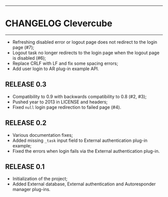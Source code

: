 ------------------------------------------------------------------------
CHANGELOG Clevercube
========================================================================
------------------------------------------------------------------------

- Refreshing disabled error or logout page does not redirect to the
  login page (#7);
- Logout task no longer redirects to the login page when the logout page
  is disabled (#6);
- Replace CRLF with LF and fix some spacing errors;
- Add user login to AR plug-in example API.

RELEASE 0.3
-----------------
- Compatibility to 0.9 with backwards compatibility to 0.8 (#2, #3);
- Pushed year to 2013 in LICENSE and headers;
- Fixed `null` login page redirection to failed page (#4).

RELEASE 0.2
-----------------
  - Various documentation fixes;
  - Added missing `_task` input field to External authentication plug-in
    example;
  - Fixed the errors when login fails via the External authentication
    plug-in.

RELEASE 0.1
-----------------
  - Initialization of the project;
  - Added External database, External authentication and Autoresponder
    manager plug-ins.
